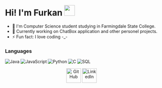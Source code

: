 #  Hi! I'm Furkan <img src="https://github.com/TheDudeThatCode/TheDudeThatCode/blob/master/Assets/Hi.gif" width="35" />

- 📖 I'm Computer Science student studying in Farmingdale State College.
- 🔭 Currently working on ChatBox application and other personel projects.
- ⚡ Fun fact: I love coding -_-

 <!---
> [!IMPORTANT]
>  TBD

> [!NOTE]
> TBD

> [!WARNING]
> TBD

> [!TIP]
> TBD
-->

### Languages

![Java](https://img.shields.io/badge/-Java-000?&logo=Java&logoColor=007396)
![JavaScript](https://img.shields.io/badge/-JavaScript-000?&logo=JavaScript)
![Python](https://img.shields.io/badge/-Python-000?&logo=Python)
![C](https://img.shields.io/badge/-C-000?&logo=C)
![SQL](https://img.shields.io/badge/-SQL-000?&logo=MySQL)

  
    
  
<p align="center">
 <a href="https://github.com/furkanxny">
    <picture>
    <source media="(prefers-color-scheme: dark)" srcset="https://cdn.simpleicons.org/github/white">
    <img alt="GitHub" title="GitHub" height="48" width="48" src="https://cdn.simpleicons.org/github"></picture></a>
    <a href="https://www.linkedin.com/in/furkanxny28">
    <img alt="LinkedIn" title="LinkedIn" height="48" width="48" src="https://cdn.simpleicons.org/linkedin"></a>
</p>



